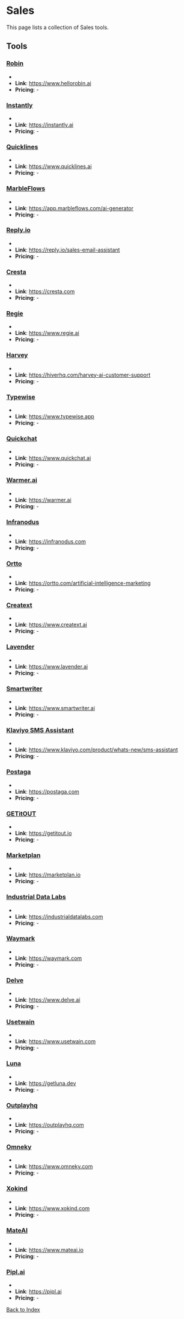 # Sales

This page lists a collection of Sales tools.

## Tools

### [Robin](https://www.hellorobin.ai)
-
- **Link**: https://www.hellorobin.ai
- **Pricing**: -

### [Instantly](https://instantly.ai)
-
- **Link**: https://instantly.ai
- **Pricing**: -

### [Quicklines](https://www.quicklines.ai)
-
- **Link**: https://www.quicklines.ai
- **Pricing**: -

### [MarbleFlows](https://app.marbleflows.com/ai-generator)
-
- **Link**: https://app.marbleflows.com/ai-generator
- **Pricing**: -

### [Reply.io](https://reply.io/sales-email-assistant)
-
- **Link**: https://reply.io/sales-email-assistant
- **Pricing**: -

### [Cresta](https://cresta.com)
-
- **Link**: https://cresta.com
- **Pricing**: -

### [Regie](https://www.regie.ai)
-
- **Link**: https://www.regie.ai
- **Pricing**: -

### [Harvey](https://hiverhq.com/harvey-ai-customer-support)
-
- **Link**: https://hiverhq.com/harvey-ai-customer-support
- **Pricing**: -

### [Typewise](https://www.typewise.app)
-
- **Link**: https://www.typewise.app
- **Pricing**: -

### [Quickchat](https://www.quickchat.ai)
-
- **Link**: https://www.quickchat.ai
- **Pricing**: -

### [Warmer.ai](https://warmer.ai)
-
- **Link**: https://warmer.ai
- **Pricing**: -

### [Infranodus](https://infranodus.com)
-
- **Link**: https://infranodus.com
- **Pricing**: -

### [Ortto](https://ortto.com/artificial-intelligence-marketing)
-
- **Link**: https://ortto.com/artificial-intelligence-marketing
- **Pricing**: -

### [Creatext](https://www.creatext.ai)
-
- **Link**: https://www.creatext.ai
- **Pricing**: -

### [Lavender](https://www.lavender.ai)
-
- **Link**: https://www.lavender.ai
- **Pricing**: -

### [Smartwriter](https://www.smartwriter.ai)
-
- **Link**: https://www.smartwriter.ai
- **Pricing**: -

### [Klaviyo SMS Assistant](https://www.klaviyo.com/product/whats-new/sms-assistant)
-
- **Link**: https://www.klaviyo.com/product/whats-new/sms-assistant
- **Pricing**: -

### [Postaga](https://postaga.com)
-
- **Link**: https://postaga.com
- **Pricing**: -

### [GETitOUT](https://getitout.io)
-
- **Link**: https://getitout.io
- **Pricing**: -

### [Marketplan](https://marketplan.io)
-
- **Link**: https://marketplan.io
- **Pricing**: -

### [Industrial Data Labs](https://industrialdatalabs.com)
-
- **Link**: https://industrialdatalabs.com
- **Pricing**: -

### [Waymark](https://waymark.com)
-
- **Link**: https://waymark.com
- **Pricing**: -

### [Delve](https://www.delve.ai)
-
- **Link**: https://www.delve.ai
- **Pricing**: -

### [Usetwain](https://www.usetwain.com)
-
- **Link**: https://www.usetwain.com
- **Pricing**: -

### [Luna](https://getluna.dev)
-
- **Link**: https://getluna.dev
- **Pricing**: -

### [Outplayhq](https://outplayhq.com)
-
- **Link**: https://outplayhq.com
- **Pricing**: -

### [Omneky](https://www.omneky.com)
-
- **Link**: https://www.omneky.com
- **Pricing**: -

### [Xokind](https://www.xokind.com)
-
- **Link**: https://www.xokind.com
- **Pricing**: -

### [MateAI](https://www.mateai.io)
-
- **Link**: https://www.mateai.io
- **Pricing**: -

### [Pipl.ai](https://pipl.ai)
-
- **Link**: https://pipl.ai
- **Pricing**: -


[Back to Index](./README.MD)